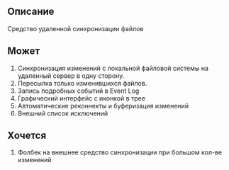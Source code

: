 Описание
-
Средство удаленной синхронизации файлов

Может
-
1. Синхронизация изменений с локальной файловой системы на удаленный сервер в одну сторону. 
2. Пересылка только изменившихся файлов.
3. Запись подробных событий в Event Log
4. Графический интерфейс с иконкой в трее
5. Автоматические реконнекты и буферизация изменений
6. Внешний список исключений


Хочется
- 
1. Фолбек на внешнее средство синхронизации при большом кол-ве изменений
